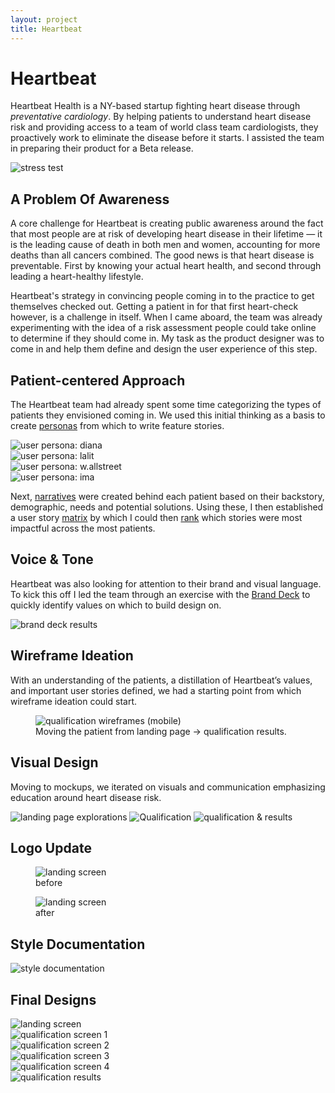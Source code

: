 ```yaml
---
layout: project
title: Heartbeat
---
```


# Heartbeat

Heartbeat Health is a NY-based startup fighting heart disease through <em>preventative cardiology</em>. By helping patients to understand heart disease risk and providing access to a team of world class team cardiologists, they proactively work to eliminate the disease before it starts. I assisted the team in preparing their product for a Beta release.

<img src="{{ site.baseurl }}/images/heartbeat/stress-test.jpg" alt="stress test">

## A Problem Of Awareness

A core challenge for Heartbeat is creating public awareness around the fact that most people are at risk of developing heart disease in their lifetime — it is the leading cause of death in both men and women, accounting for more deaths than all cancers combined. The good news is that heart disease is preventable. First by knowing your actual heart health, and second through leading a heart-healthy lifestyle.

Heartbeat's strategy in convincing people coming in to the practice to get themselves checked out. Getting a patient in for that first heart-check however, is a challenge in itself. When I came aboard, the team was already experimenting with the idea of a risk assessment people could take online to determine if they should come in. My task as the product designer was to come in and help them define and design the user experience of this step.

## Patient-centered Approach

The Heartbeat team had already spent some time categorizing the types of patients they envisioned coming in. We used this initial thinking as a basis to create <a href="https://drive.google.com/drive/folders/1Ve634HA9V070lLvJ198nwLZqZvVMeyeI?usp=sharing" target="_blank">personas</a> from which to write feature stories.

<div class="img-collection-row">

  <div class="img-collection-item light-border">
    <img src="{{ site.baseurl }}/images/heartbeat/persona-1-diana.jpg" alt="user persona: diana">
  </div>
  <div class="img-collection-item light-border">
    <img src="{{ site.baseurl }}/images/heartbeat/persona-2-lalit.jpg" alt="user persona: lalit">
  </div>

</div>
<div class="img-collection-row">
  <div class="img-collection-item light-border">
    <img src="{{ site.baseurl }}/images/heartbeat/persona-3-wallstreet.jpg" alt="user persona: w.allstreet">
  </div>
  <div class="img-collection-item light-border">
    <img src="{{ site.baseurl }}/images/heartbeat/persona-4-ima.jpg" alt="user persona: ima">
  </div>

</div>

Next, <a href="https://drive.google.com/open?id=1Ve634HA9V070lLvJ198nwLZqZvVMeyeI" target="_blank">narratives</a> were created behind each patient based on their backstory, demographic, needs and potential solutions. Using these, I then established a user story <a href="https://docs.google.com/spreadsheets/d/15tHqNh0g0SuM7EV_haE-IGjNOURVD5s3kRXGKKvDck4/edit?usp=sharing">matrix</a> by which I could then <a href="https://docs.google.com/document/d/1eZWSZU4mbpAtjBvEQlw68SSQ7914zowhIZL20dYBntg/edit?usp=sharing">rank</a> which stories were most impactful across the most patients.

## Voice & Tone

Heartbeat was also looking for attention to their brand and visual language. To kick this off I led the team through an exercise with the <a href="https://branding.cards/" target="_blank">Brand Deck</a> to quickly identify values on which to build design on.

<img src="{{ site.baseurl }}/images/heartbeat/brand-deck-results.jpg" alt="brand deck results">

## Wireframe Ideation

With an understanding of the patients, a distillation of Heartbeat’s values, and important user stories defined, we had a starting point from which wireframe ideation could start.

<figure>
<img class="light-border" src="{{ site.baseurl }}/images/heartbeat/QUAL-v2.1-(mobile).jpg" alt="qualification wireframes (mobile)">
<figcaption>Moving the patient from landing page → qualification results.</figcaption>
</figure>

## Visual Design

Moving to mockups, we iterated on visuals and communication emphasizing education around heart disease risk.

<img class="light-border vertical-space" src="{{ site.baseurl }}/images/heartbeat/landing-page-explorations.jpg" alt="landing page explorations">
<img class="light-border vertical-space" src="{{ site.baseurl }}/images/heartbeat/qual.jpg" alt="Qualification">
<img class="light-border vertical-space" src="{{ site.baseurl }}/images/heartbeat/qual+results.jpg" alt="qualification & results">

## Logo Update

<div class="img-collection-column">

  <figure>
    <div class="img-collection-item light-border">
      <img src="{{ site.baseurl }}/images/heartbeat/logo-update-before.jpg" alt="landing screen">
    </div>
    <figcaption>before</figcaption>
  </figure>
  <figure>
    <div class="img-collection-item light-border">
      <img src="{{ site.baseurl }}/images/heartbeat/logo-update-after.jpg" alt="landing screen">
    </div>
    <figcaption>after</figcaption>
  </figure>

</div>

## Style Documentation

<img src="{{ site.baseurl }}/images/heartbeat/style+guide.jpg" alt="style documentation">

## Final Designs

<div class="img-collection-row">

  <div class="img-collection-item">
    <img src="{{ site.baseurl }}/images/heartbeat/landing.gif" alt="landing screen">
  </div>
  <div class="img-collection-item">
    <img src="{{ site.baseurl }}/images/heartbeat/qual-1.gif" alt="qualification screen 1">
  </div>
</div>

<div class="img-collection-row">
  <div class="img-collection-item">
    <img src="{{ site.baseurl }}/images/heartbeat/qual-2.gif" alt="qualification screen 2">
  </div>
  <div class="img-collection-item">
    <img src="{{ site.baseurl }}/images/heartbeat/qual-3.png" alt="qualification screen 3">
  </div>
</div>

<div class="img-collection-row">
  <div class="img-collection-item">
    <img src="{{ site.baseurl }}/images/heartbeat/qual-4.png" alt="qualification screen 4">
  </div>
  <div class="img-collection-item">
    <img src="{{ site.baseurl }}/images/heartbeat/qual-results.png" alt="qualification results">
  </div>
</div>
